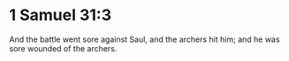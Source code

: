 # 1 Samuel 31:3

And the battle went sore against Saul, and the archers hit him; and he was sore wounded of the archers.
